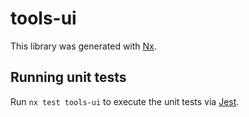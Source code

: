 # tools-ui

This library was generated with [Nx](https://nx.dev).

## Running unit tests

Run `nx test tools-ui` to execute the unit tests via [Jest](https://jestjs.io).

